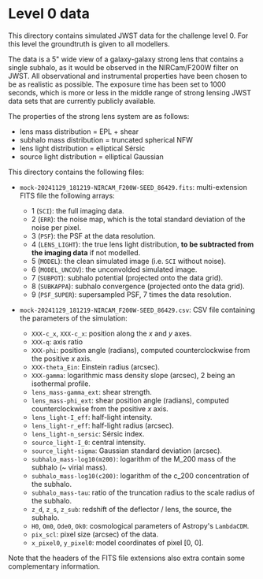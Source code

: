 # Level 0 data

This directory contains simulated JWST data for the challenge level 0. For this level the groundtruth is given to all modellers.

The data is a 5" wide view of a galaxy-galaxy strong lens that contains a single subhalo, as it would be observed in the NIRCam/F200W filter on JWST. All observational and instrumental properties have been chosen to be as realistic as possible. The exposure time has been set to 1000 seconds, which is more or less in the middle range of strong lensing JWST data sets that are currently publicly available.

The properties of the strong lens system are as follows:
- lens mass distribution = EPL + shear
- subhalo mass distribution = truncated spherical NFW
- lens light distribution = elliptical Sérsic
- source light distribution = elliptical Gaussian

This directory contains the following files:

- `mock-20241129_181219-NIRCAM_F200W-SEED_86429.fits`: multi-extension FITS file the following arrays:
    - 1 (`SCI`): the full imaging data.
    - 2 (`ERR`): the noise map, which is the total standard deviation of the noise per pixel.
    - 3 (`PSF`): the PSF at the data resolution.
    - 4 (`LENS_LIGHT`): the true lens light distribution, **to be subtracted from the imaging data** if not modelled.
    - 5 (`MODEL`): the clean simulated image (i.e. `SCI` without noise).
    - 6 (`MODEL_UNCOV`): the unconvolded simulated image.
    - 7 (`SUBPOT`): subhalo potential (projected onto the data grid).
    - 8 (`SUBKAPPA`): subhalo convergence (projected onto the data grid).
    - 9 (`PSF_SUPER`): supersampled PSF, 7 times the data resolution.

- `mock-20241129_181219-NIRCAM_F200W-SEED_86429.csv`: CSV file containing the parameters of the simulation:
    - `XXX-c_x`, `XXX-c_x`: position along the _x_ and _y_ axes.
    - `XXX-q`: axis ratio
    - `XXX-phi`: position angle (radians), computed counterclockwise from the positive _x_ axis.
    - `XXX-theta_Ein`: Einstein radius (arcsec).
    - `XXX-gamma`: logarithmic mass density slope (arcsec), 2 being an isothermal profile.
    - `lens_mass-gamma_ext`: shear strength.
    - `lens_mass-phi_ext`: shear position angle (radians), computed counterclockwise from the positive _x_ axis.
    - `lens_light-I_eff`: half-light intensity.
    - `lens_light-r_eff`: half-light radius (arcsec).
    - `lens_light-n_sersic`: Sérsic index.
    - `source_light-I_0`: central intensity.
    - `source_light-sigma`: Gaussian standard deviation (arcsec).
    - `subhalo_mass-log10(m200)`: logarithm of the M_200 mass of the subhalo (~ virial mass).
    - `subhalo_mass-log10(c200)`: logarithm of the c_200 concentration of the subhalo.
    - `subhalo_mass-tau`: ratio of the truncation radius to the scale radius of the subhalo.
    - `z_d`, `z_s`, `z_sub`: redshift of the deflector / lens, the source, the subhalo.
    - `H0`, `Om0`, `Ode0`, `Ok0`: cosmological parameters of Astropy's `LambdaCDM`.
    - `pix_scl`: pixel size (arcsec) of the data.
    - `x_pixel0`, `y_pixel0`: model coordinates of pixel [0, 0].

Note that the headers of the FITS file extensions also extra contain some complementary information.
